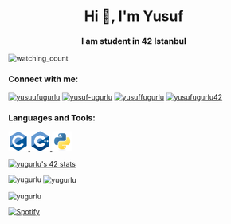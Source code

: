 <h1 align="center">Hi 👋, I'm Yusuf</h1>
<h3 align="center">I am student in 42 Istanbul</h3>

<img src="https://komarev.com/ghpvc/?username=yugurlua&color=brightgreen" alt="watching_count" />

<h3 align="left">Connect with me:</h3>
<p align="left">
<a href="https://twitter.com/yusuufugurlu" target="blank"><img align="center" src="https://raw.githubusercontent.com/rahuldkjain/github-profile-readme-generator/master/src/images/icons/Social/twitter.svg" alt="yusuufugurlu" height="30" width="40" /></a>
<a href="https://linkedin.com/in/yusuf-ugurlu" target="blank"><img align="center" src="https://raw.githubusercontent.com/rahuldkjain/github-profile-readme-generator/master/src/images/icons/Social/linked-in-alt.svg" alt="yusuf-ugurlu" height="30" width="40" /></a>
<a href="https://instagram.com/yusuffugurlu" target="blank"><img align="center" src="https://raw.githubusercontent.com/rahuldkjain/github-profile-readme-generator/master/src/images/icons/Social/instagram.svg" alt="yusuffugurlu" height="30" width="40" /></a>
<a href="https://www.hackerrank.com/yusufugurlu42" target="blank"><img align="center" src="https://raw.githubusercontent.com/rahuldkjain/github-profile-readme-generator/master/src/images/icons/Social/hackerrank.svg" alt="yusufugurlu42" height="30" width="40" /></a>
</p>

<h3 align="left">Languages and Tools:</h3>
<p align="left"> <a href="https://www.cprogramming.com/" target="_blank" rel="noreferrer"> <img src="https://raw.githubusercontent.com/devicons/devicon/master/icons/c/c-original.svg" alt="c" width="40" height="40"/> </a> <a href="https://www.w3schools.com/cpp/" target="_blank" rel="noreferrer"> <img src="https://raw.githubusercontent.com/devicons/devicon/master/icons/cplusplus/cplusplus-original.svg" alt="cplusplus" width="40" height="40"/> </a> <a href="https://www.python.org" target="_blank" rel="noreferrer"> <img src="https://raw.githubusercontent.com/devicons/devicon/master/icons/python/python-original.svg" alt="python" width="40" height="40"/> </a> </p>

<a href="https://github.com/JaeSeoKim/badge42"><img src="https://badge42.vercel.app/api/v2/cl96vtvzt00110gmj2i3s5cem/stats?cursusId=21&coalitionId=228" alt="yugurlu's 42 stats" /></a>

<p><img align="left" src="https://github-readme-stats.vercel.app/api/top-langs?username=yugurlu&show_icons=true&theme=dark&hide_border=true&locale=en&layout=compact" alt="yugurlu" /></p>

<p>&nbsp;<img align="center" src="https://github-readme-stats.vercel.app/api?username=yugurlu&show_icons=true&theme=dark&hide_border=true&locale=en" alt="yugurlu" /></p>

<p><img align="center" src="https://github-readme-streak-stats.herokuapp.com/?user=yugurlu&theme=dark" alt="yugurlu" /></p>

[![Spotify](https://novatorem.bgstatic.vercel.app/api/spotify)](https://open.spotify.com/user/3172sqzbmoc74sw7gyvdarxnkpfm?si=ac90fc7607c44aa6)
